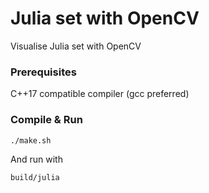 # Julia set with OpenCV

Visualise Julia set with OpenCV

### Prerequisites

C++17 compatible compiler (gcc preferred)

### Compile & Run

```
./make.sh
```

And run with

```
build/julia
```